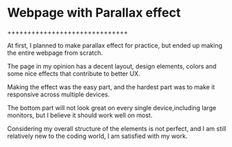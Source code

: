 # Webpage with Parallax effect
++++++++++++++++++++++++++++++

At first, I planned to make parallax effect for practice, but ended up making the entire webpage from scratch.

The page in my opinion has a decent layout, design elements, colors and some nice effects that contribute to better UX.

Making the effect was the easy part, and the hardest part was to make it responsive across multiple devices.

The bottom part will not look great on every single device,including large monitors, but I believe it should work well on most.

Considering my overall structure of the elements is not perfect, and I am still relatively new to the coding world, I am satisfied with my work.
